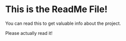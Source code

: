 # This is the ReadMe File!

You can read this to get valuable info about the project.

Please actually read it!
